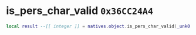 # is_pers_char_valid `0x36CC24A4`

```lua
local result --[[ integer ]] = natives.object.is_pers_char_valid(_unk0 --[[ integer ]])
```